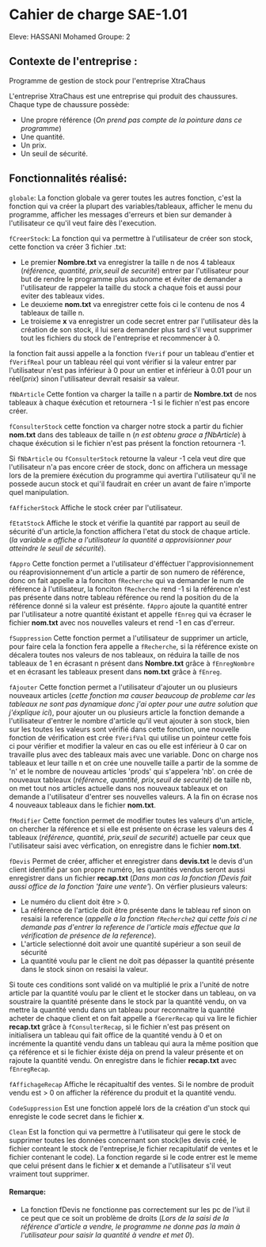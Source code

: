 # Cahier de charge SAE-1.01
Eleve: HASSANI Mohamed
Groupe: 2

## Contexte de l'entreprise :
Programme de gestion de stock pour l'entreprise XtraChaus

L'entreprise XtraChaus est une entreprise qui produit des chaussures.
Chaque type de chaussure possède:
- Une propre référence (*On prend pas compte de la pointure dans ce programme*)
- Une quantité.
- Un prix.
- Un seuil de sécurité.

## Fonctionnalités réalisé:
``` globale ```: La fonction globale va gerer toutes les autres fonction, c'est la fonction qui va créer la plupart des variables/tableaux, afficher le menu du programme, afficher les messages d'erreurs et bien sur demander à l'utilisateur ce qu'il veut faire dès l'execution.

```fCreerStock```: La fonction qui va permettre à l'utilisateur de créer son stock, cette fonction va créer 3 fichier .txt:
- Le premier __Nombre.txt__  va enregistrer la taille n de nos 4 tableaux (*référence, quantité, prix,seuil de securité*) entrer par l'utilisateur pour but de rendre le programme plus autonome et éviter de demander a l'utilisateur de rappeler la taille du stock a chaque fois et aussi pour eviter des tableaux vides.
- Le deuxieme __nom.txt__ va enregistrer cette fois ci le contenu de nos 4 tableaux de taille n.
- Le troisieme __x__ va enregistrer un code secret entrer par l'utilisateur dès la création de son stock, il lui sera demander plus tard s'il veut supprimer tout les fichiers du stock de l'entreprise et recommencer à 0.

la fonction fait aussi appelle a la fonction ```fVerif``` pour un tableau d'entier et ```fVerifReal``` pour un tableau réel qui vont vérifier si la valeur entrer par l'utilisateur n'est pas inférieur à 0 pour un entier et inférieur à 0.01 pour un réel(*prix*) sinon l'utilisateur devrait resaisir sa valeur.

```fNbArticle``` Cette fontion va charger la taille n a partir de __Nombre.txt__ de nos tableaux à chaque éxécution et retournera -1 si le fichier n'est pas encore créer.

```fConsulterStock``` cette fonction va charger notre stock a partir du fichier __nom.txt__ dans des tableaux de taille n (*n est obtenu grace a fNbArticle*) à chaque éxécution si le fichier n'est pas présent la fonction retournera -1.

Si ```fNbArticle``` ou ```fConsulterStock``` retourne la valeur -1 cela veut dire que l'utilisateur n'a pas encore créer de stock, donc on affichera un message lors de la premiere éxécution du programme qui avertira l'utilisateur qu'il ne possede aucun stock et qui'il faudrait en créer un avant de faire n'importe quel manipulation.

```fAfficherStock``` Affiche le stock créer par l'utilisateur.

```fEtatStock``` Affiche le stock et vérifie la quantité par rapport au seuil de sécurité d'un article,la fonction affichera l'etat du stock de chaque article.(*la variable ```m``` affiche a l'utilisateur la quantité a approvisionner pour atteindre le seuil de sécurité*).

```fAppro``` Cette fonction permet a l'utilisateur d'éfféctuer l'approvisionnement ou réaprovisionnement d'un article a partir de son numero de référence, donc on fait appelle a la fonciton ```fRecherche``` qui va demander le num de référence à l'utilisateur, la fonciton ```fRecherche``` rend -1 si la référence n'est pas présente dans notre tableau référence ou rend la position du de la référence donné si la valeur est présénte. ```fAppro``` ajoute la quantité entrer par l'utilisateur a notre quantité éxistant et appelle ```fEnreg``` qui va écraser le fichier __nom.txt__ avec nos nouvelles valeurs et rend -1 en cas d'erreur.

```fSuppression``` Cette fonction permet a l'utilisateur de supprimer un article, pour faire cela la fonction fera appelle a ```fRecherche```, si la référence existe on décalera toutes nos valeurs de nos tableaux, on réduira la taille de nos tableaux de 1 en écrasant n présent dans __Nombre.txt__ grâce à ```fEnregNombre``` et en écrasant les tableaux present dans __nom.txt__ grâce à ```fEnreg```.

```fAjouter``` Cette fonction permet a l'utilisateur d'ajouter un ou plusieurs nouveaux articles (*cette fonction ma causer beaucoup de probleme car les tableaux ne sont pas dynamique donc j'ai opter pour une autre solution que j'éxplique ici*),  pour ajouter un ou plusieurs article la fonction demande a l'utilisateur d'entrer le nombre d'article qu'il veut ajouter à son stock, bien sur les toutes les valeurs sont vérifié dans cette fonction, une nouvelle fonction de vérification est crée ```fVerifVal``` qui utilise un pointeur cette fois ci pour vérifier et modifier la valeur en cas ou elle est inférieur à 0 car on travaille plus avec des tableaux mais avec une variable.  Donc on charge nos tableaux et leur taille n et on crée une nouvelle taille a partir de la somme de 'n' et le nombre de nouveau articles 'prods' qui s'appelera 'nb'. on crée de nouveaux tableaux (*référence, quantité, prix,seuil de securité*) de taille nb, on met tout nos articles actuelle dans nos nouveaux tableaux et on demande a l'utilisateur d'entrer ses nouvelles valeurs. A la fin on écrase nos 4 nouveaux tableaux dans le fichier __nom.txt__.

```fModifier``` Cette fonction permet de modifier toutes les valeurs d'un article, on chercher la référence et si elle est présente on écrase les valeurs des 4 tableaux (*référence, quantité, prix,seuil de securité*) actuelle par ceux que l'utilisateur saisi avec vérfication, on enregistre dans le fichier __nom.txt__.

```fDevis``` Permet de créer, afficher et enregistrer dans __devis.txt__ le devis d'un client identifié par son propre numéro, les quantités vendus seront aussi enregistrer dans un fichier __recap.txt__ (*Dans mon cas la fonction fDevis fait aussi office de la fonction 'faire une vente'*). On vérfier plusieurs valeurs:
- Le numéro du client doit être > 0.
- La référence de l'article doit être présente dans le tableau ref sinon on resaisi la reference (*appelle a la fonction ```fRecherche2``` qui cette fois ci ne demande pas d'entrer la reference de l'article mais effectue que la vérification de présence de la reference*).
- L'article selectionné doit avoir une quantité supérieur a son seuil de sécurité
- La quantité voulu par le client ne doit pas dépasser la quantité présente dans le stock sinon on resaisi la valeur. 

Si toute ces conditions sont validé on va multiplié le prix a l'unité de notre article par la quantité voulu par le client et le stocker dans un tableau, on va soustraire la quantité présente dans le stock par la quantité vendu, on va mettre la quantité vendu dans un tableau pour reconnaitre la quantité acheter de chaque client et on fait appelle a ```fGererRecap``` qui va lire le fichier __recap.txt__ grâce à ```fConsulterRecap```, si le fichier n'est pas présent on initialisera un tableau qui fait office de la quantité vendu à 0 et on incrémente la quantité vendu dans un tableau qui aura la même position que ça référence et si le fichier éxiste déja on prend la valeur présente et on rajoute la quantité vendu. On enregistre dans le fichier __recap.txt__ avec ```fEnregRecap```.

```fAffichageRecap``` Affiche le récapitualtif des ventes. Si le nombre de produit vendu est > 0 on afficher la référence du produit et la quantité vendu.

```CodeSuppression``` Est une fonction appelé lors de la création d'un stock qui enregiste le code secret dans le fichier __x__.

```Clean``` Est la fonction qui va permettre à l'utilisateur qui gere le stock de supprimer toutes les données concernant son stock(les devis créé, le fichier conteant le stock de l'entreprise,le fichier recapitulatif de ventes et le fichier contenant le code). La fonction regarde si le code entrer est le meme que celui présent dans le fichier __x__ et demande a l'utilisateur s'il veut vraiment tout supprimer.

#### Remarque:
- La fonction fDevis ne fonctionne pas correctement sur les pc de l'iut il ce peut que ce soit un problème de droits (*Lors de la saisi de la référence d'article a vendre, le programme ne donne pas la main à l'utilisateur pour saisir la quantité à vendre et met 0*).
